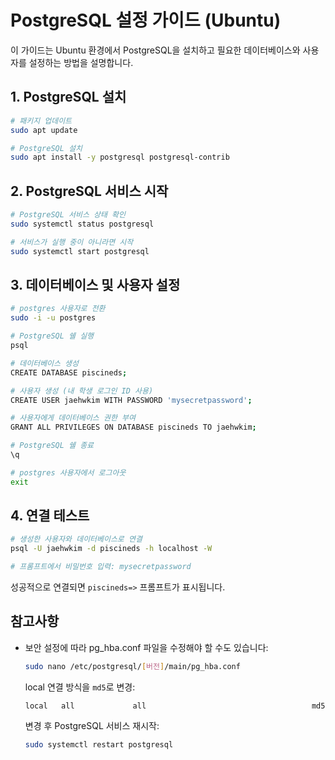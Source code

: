 # PostgreSQL 설정 가이드 (Ubuntu)

이 가이드는 Ubuntu 환경에서 PostgreSQL을 설치하고 필요한 데이터베이스와 사용자를 설정하는 방법을 설명합니다.

## 1. PostgreSQL 설치

```bash
# 패키지 업데이트
sudo apt update

# PostgreSQL 설치
sudo apt install -y postgresql postgresql-contrib
```

## 2. PostgreSQL 서비스 시작

```bash
# PostgreSQL 서비스 상태 확인
sudo systemctl status postgresql

# 서비스가 실행 중이 아니라면 시작
sudo systemctl start postgresql
```

## 3. 데이터베이스 및 사용자 설정

```bash
# postgres 사용자로 전환
sudo -i -u postgres

# PostgreSQL 쉘 실행
psql

# 데이터베이스 생성
CREATE DATABASE piscineds;

# 사용자 생성 (내 학생 로그인 ID 사용)
CREATE USER jaehwkim WITH PASSWORD 'mysecretpassword';

# 사용자에게 데이터베이스 권한 부여
GRANT ALL PRIVILEGES ON DATABASE piscineds TO jaehwkim;

# PostgreSQL 쉘 종료
\q

# postgres 사용자에서 로그아웃
exit
```

## 4. 연결 테스트

```bash
# 생성한 사용자와 데이터베이스로 연결
psql -U jaehwkim -d piscineds -h localhost -W

# 프롬프트에서 비밀번호 입력: mysecretpassword
```

성공적으로 연결되면 `piscineds=>` 프롬프트가 표시됩니다.

## 참고사항

- 보안 설정에 따라 pg_hba.conf 파일을 수정해야 할 수도 있습니다:
  ```bash
  sudo nano /etc/postgresql/[버전]/main/pg_hba.conf
  ```
  
  local 연결 방식을 `md5`로 변경:
  ```
  local   all             all                                     md5
  ```
  
  변경 후 PostgreSQL 서비스 재시작:
  ```bash
  sudo systemctl restart postgresql
  ```
